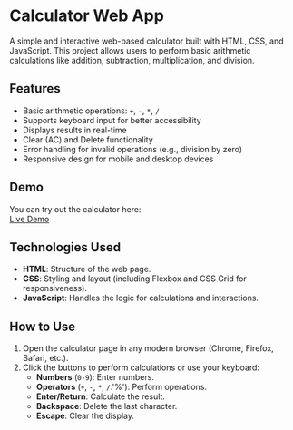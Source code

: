 # Calculator Web App

A simple and interactive web-based calculator built with HTML, CSS, and JavaScript. This project allows users to perform basic arithmetic calculations like addition, subtraction, multiplication, and division.

## Features
- Basic arithmetic operations: `+`, `-`, `*`, `/`
- Supports keyboard input for better accessibility
- Displays results in real-time
- Clear (AC) and Delete functionality
- Error handling for invalid operations (e.g., division by zero)
- Responsive design for mobile and desktop devices

## Demo
You can try out the calculator here:  
[Live Demo](https://swayam-glitch.github.io/Calculator-Website/)

## Technologies Used
- **HTML**: Structure of the web page.
- **CSS**: Styling and layout (including Flexbox and CSS Grid for responsiveness).
- **JavaScript**: Handles the logic for calculations and interactions.

## How to Use
1. Open the calculator page in any modern browser (Chrome, Firefox, Safari, etc.).
2. Click the buttons to perform calculations or use your keyboard:
   - **Numbers** (`0-9`): Enter numbers.
   - **Operators** (`+`, `-`, `*`, `/`.'%'): Perform operations.
   - **Enter/Return**: Calculate the result.
   - **Backspace**: Delete the last character.
   - **Escape**: Clear the display.
